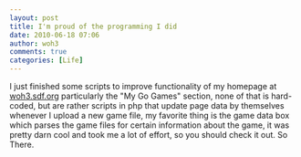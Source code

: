 ```yaml
---
layout: post
title: I'm proud of the programming I did
date: 2010-06-18 07:06
author: woh3
comments: true
categories: [Life]
---
```

I just finished some scripts to improve functionality of my homepage at <a href="http://woh3.sdf.org">woh3.sdf.org</a> particularly the "My Go Games" section, none of that is hard-coded, but are rather scripts in php that update page data by themselves whenever I upload a new game file, my favorite thing is the game data box which parses the game files for certain information about the game, it was pretty darn cool and took me a lot of effort, so you should check it out. So There.
